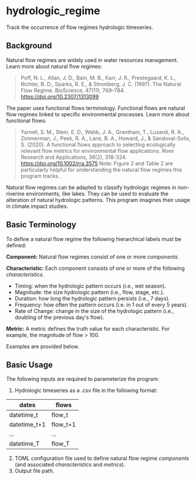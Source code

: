 # hydrologic_regime

Track the occurrence of flow regimes hydrologic timeseries. 

## Background
Natural flow regimes are widely used in water resources management. Learn more about natural flow regimes:
> Poff, N. L., Allan, J. D., Bain, M. B., Karr, J. R., Prestegaard, K. L., Richter, B. D., Sparks, R. E., & Stromberg, J. C. (1997). The Natural Flow Regime. BioScience, 47(11), 769–784. https://doi.org/10.2307/1313099

The paper uses functional flows terminology. Functional flows are natural flow regimes linked to specific environmental processes. Learn more about functional flows:
> Yarnell, S. M., Stein, E. D., Webb, J. A., Grantham, T., Lusardi, R. A., Zimmerman, J., Peek, R. A., Lane, B. A., Howard, J., & Sandoval-Solis, S. (2020). A functional flows approach to selecting ecologically relevant flow metrics for environmental flow applications. River Research and Applications, 36(2), 318-324. https://doi.org/10.1002/rra.3575
> Note: Figure 2 and Table 2 are particularly helpful for understanding the natural flow regimes this program tracks.

Natural flow regimes can be adapted to classify hydrologic regimes in non-riverine environments, like lakes. They can be used to evaluate the alteration of natural hydrologic patterns. This program imagines their usage in climate impact studies.

## Basic Terminology
To define a natural flow regime the following hierarchical labels must be defined:

**Component:** Natural flow regimes consist of one or more *components*.

**Characteristic:** Each component consists of one or more of the following *characteristics*.

- Timing: when the hydrologic pattern occurs (i.e., wet season).
- Magnitude: the size hydrologic pattern (i.e., flow, stage, etc.).
- Duration: how long the hydrologic pattern persists (i.e., 7 days).
- Frequency: how often the pattern occurs (i.e. in 1 out of every 5 years).
- Rate of Change: change in the size of the hydrologic pattern (i.e., doubling of the previous day's flow).

**Metric:** A metric defines the truth value for each characteristic. For example, the magnitude of flow > 100.

Examples are provided below.

## Basic Usage
The following inputs are required to parameterize the program:

1. Hydrologic timeseries as a .csv file in the following format:

dates | flows
--- | ---
datetime_t | flow_t
datetime_t+1 | flow_t+1
... | ...
datetime_T | flow_T
   
2. TOML configuration file used to define natural flow regime *components* (and associated *characteristics* and *metrics*).
3. Output file path.

